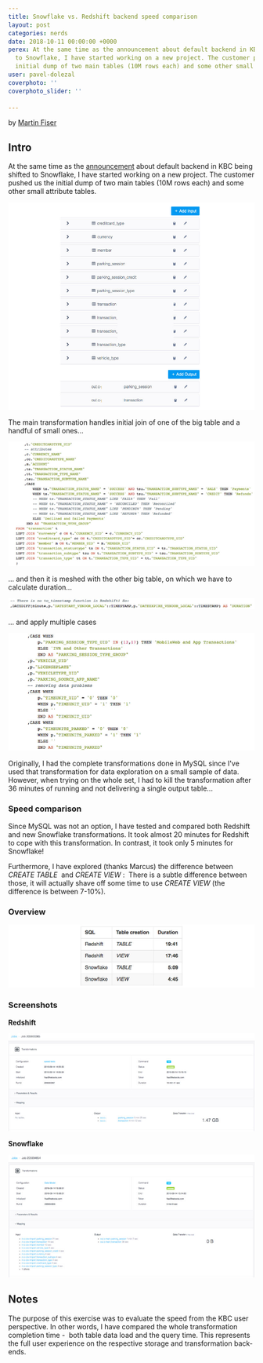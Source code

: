 ```yaml
---
title: Snowflake vs. Redshift backend speed comparison
layout: post
categories: nerds
date: 2018-10-11 00:00:00 +0000
perex: At the same time as the announcement about default backend in KBC being shifted
  to Snowflake, I have started working on a new project. The customer pushed us the
  initial dump of two main tables (10M rows each) and some other small attribute tables.
user: pavel-dolezal
coverphoto: ''
coverphoto_slider: ''

---
```

by [Martin Fiser](http://blog.keboola.com/author/22817)

## Intro

At the same time as the [announcement](http://blog.keboola.com/new-dose-of-steroids-in-the-keboola-backend) about default backend in KBC being shifted to Snowflake, I have started working on a new project. The customer pushed us the initial dump of two main tables (10M rows each) and some other small attribute tables.

![](/uploads/snowflake1.jpg)

The main transformation handles initial join of one of the big table and a handful of small ones...

![](/uploads/snowflake2.jpg)

... and then it is meshed with the other big table, on which we have to calculate duration...

![](/uploads/snowflake4.jpg)

... and apply multiple cases

![](/uploads/snowflake3.jpg)

Originally, I had the complete transformations done in MySQL since I've used that transformation for data exploration on a small sample of data. However, when trying on the whole set, I had to kill the transformation after 36 minutes of running and not delivering a single output table...

### Speed comparison

Since MySQL was not an option, I have tested and compared both Redshift and new Snowflake transformations. It took almost 20 minutes for Redshift to cope with this transformation. In contrast, it took only 5 minutes for Snowflake!

Furthermore, I have explored (thanks Marcus) the difference between _CREATE TABLE_  and _CREATE VIEW_ :  There is a subtle difference between those, it will actually shave off some time to use _CREATE VIEW_ (the difference is between 7-10%).

### Overview

![](/uploads/snowflake5.jpg)

### Screenshots

**Redshift**

![](/uploads/snowflake6.jpg)

**Snowflake**

![](/uploads/snowflake7.jpg)

## Notes

The purpose of this exercise was to evaluate the speed from the KBC user perspective. In other words, I have compared the whole transformation completion time -  both table data load and the query time. This represents the full user experience on the respective storage and transformation back-ends.